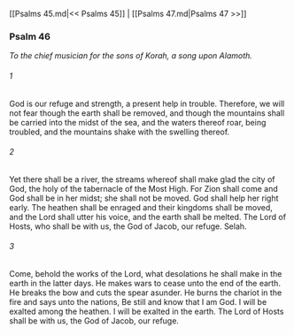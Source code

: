 [[Psalms 45.md|<< Psalms 45]]  |  [[Psalms 47.md|Psalms 47 >>]]

### Psalm 46

*To the chief musician for the sons of Korah, a song upon Alamoth.*

###### 1
God is our refuge and strength, a present help in trouble. Therefore, we will not fear though the earth shall be removed, and though the mountains shall be carried into the midst of the sea, and the waters thereof roar, being troubled, and the mountains shake with the swelling thereof.

###### 2
Yet there shall be a river, the streams whereof shall make glad the city of God, the holy of the tabernacle of the Most High. For Zion shall come and God shall be in her midst; she shall not be moved. God shall help her right early. The heathen shall be enraged and their kingdoms shall be moved, and the Lord shall utter his voice, and the earth shall be melted. The Lord of Hosts, who shall be with us, the God of Jacob, our refuge. Selah.

###### 3
Come, behold the works of the Lord, what desolations he shall make in the earth in the latter days. He makes wars to cease unto the end of the earth. He breaks the bow and cuts the spear asunder. He burns the chariot in the fire and says unto the nations, Be still and know that I am God. I will be exalted among the heathen. I will be exalted in the earth. The Lord of Hosts shall be with us, the God of Jacob, our refuge.